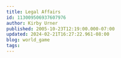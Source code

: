 ```yaml
---
title: Legal Affairs
id: 113009506937607976
author: Kirby Urner
published: 2005-10-23T12:19:00.000-07:00
updated: 2024-02-21T16:27:22.961-08:00
blog: world_game
tags: 
---
```


